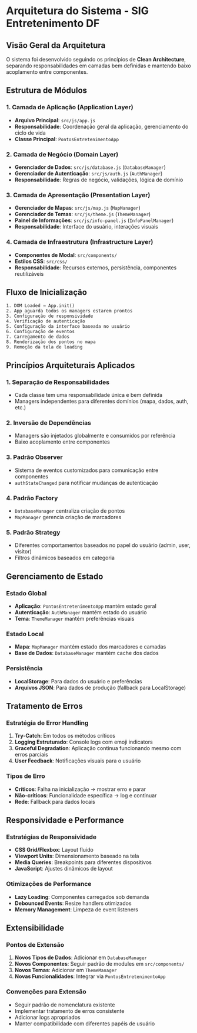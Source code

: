 # Arquitetura do Sistema - SIG Entretenimento DF

## Visão Geral da Arquitetura

O sistema foi desenvolvido seguindo os princípios de **Clean Architecture**, separando responsabilidades em camadas bem definidas e mantendo baixo acoplamento entre componentes.

## Estrutura de Módulos

### 1. Camada de Aplicação (Application Layer)
- **Arquivo Principal**: `src/js/app.js`
- **Responsabilidade**: Coordenação geral da aplicação, gerenciamento do ciclo de vida
- **Classe Principal**: `PontosEntretenimentoApp`

### 2. Camada de Negócio (Domain Layer)
- **Gerenciador de Dados**: `src/js/database.js` (`DatabaseManager`)
- **Gerenciador de Autenticação**: `src/js/auth.js` (`AuthManager`)
- **Responsabilidade**: Regras de negócio, validações, lógica de domínio

### 3. Camada de Apresentação (Presentation Layer)
- **Gerenciador de Mapas**: `src/js/map.js` (`MapManager`)
- **Gerenciador de Temas**: `src/js/theme.js` (`ThemeManager`)
- **Painel de Informações**: `src/js/info-panel.js` (`InfoPanelManager`)
- **Responsabilidade**: Interface do usuário, interações visuais

### 4. Camada de Infraestrutura (Infrastructure Layer)
- **Componentes de Modal**: `src/components/`
- **Estilos CSS**: `src/css/`
- **Responsabilidade**: Recursos externos, persistência, componentes reutilizáveis

## Fluxo de Inicialização

```
1. DOM Loaded → App.init()
2. App aguarda todos os managers estarem prontos
3. Configuração de responsividade
4. Verificação de autenticação
5. Configuração da interface baseada no usuário
6. Configuração de eventos
7. Carregamento de dados
8. Renderização dos pontos no mapa
9. Remoção da tela de loading
```

## Princípios Arquiteturais Aplicados

### 1. Separação de Responsabilidades
- Cada classe tem uma responsabilidade única e bem definida
- Managers independentes para diferentes domínios (mapa, dados, auth, etc.)

### 2. Inversão de Dependências
- Managers são injetados globalmente e consumidos por referência
- Baixo acoplamento entre componentes

### 3. Padrão Observer
- Sistema de eventos customizados para comunicação entre componentes
- `authStateChanged` para notificar mudanças de autenticação

### 4. Padrão Factory
- `DatabaseManager` centraliza criação de pontos
- `MapManager` gerencia criação de marcadores

### 5. Padrão Strategy
- Diferentes comportamentos baseados no papel do usuário (admin, user, visitor)
- Filtros dinâmicos baseados em categoria

## Gerenciamento de Estado

### Estado Global
- **Aplicação**: `PontosEntretenimentoApp` mantém estado geral
- **Autenticação**: `AuthManager` mantém estado do usuário
- **Tema**: `ThemeManager` mantém preferências visuais

### Estado Local
- **Mapa**: `MapManager` mantém estado dos marcadores e camadas
- **Base de Dados**: `DatabaseManager` mantém cache dos dados

### Persistência
- **LocalStorage**: Para dados do usuário e preferências
- **Arquivos JSON**: Para dados de produção (fallback para LocalStorage)

## Tratamento de Erros

### Estratégia de Error Handling
1. **Try-Catch**: Em todos os métodos críticos
2. **Logging Estruturado**: Console logs com emoji indicators
3. **Graceful Degradation**: Aplicação continua funcionando mesmo com erros parciais
4. **User Feedback**: Notificações visuais para o usuário

### Tipos de Erro
- **Críticos**: Falha na inicialização → mostrar erro e parar
- **Não-críticos**: Funcionalidade específica → log e continuar
- **Rede**: Fallback para dados locais

## Responsividade e Performance

### Estratégias de Responsividade
- **CSS Grid/Flexbox**: Layout fluido
- **Viewport Units**: Dimensionamento baseado na tela
- **Media Queries**: Breakpoints para diferentes dispositivos
- **JavaScript**: Ajustes dinâmicos de layout

### Otimizações de Performance
- **Lazy Loading**: Componentes carregados sob demanda
- **Debounced Events**: Resize handlers otimizados
- **Memory Management**: Limpeza de event listeners

## Extensibilidade

### Pontos de Extensão
1. **Novos Tipos de Dados**: Adicionar em `DatabaseManager`
2. **Novos Componentes**: Seguir padrão de modules em `src/components/`
3. **Novos Temas**: Adicionar em `ThemeManager`
4. **Novas Funcionalidades**: Integrar via `PontosEntretenimentoApp`

### Convenções para Extensão
- Seguir padrão de nomenclatura existente
- Implementar tratamento de erros consistente
- Adicionar logs apropriados
- Manter compatibilidade com diferentes papéis de usuário
